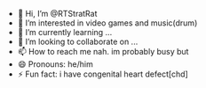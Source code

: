 - 👋 Hi, I’m @RTStratRat
- 👀 I’m interested in video games and music(drum)
- 🌱 I’m currently learning ...
- 💞️ I’m looking to collaborate on ...
- 📫 How to reach me nah. im probably busy but 
- 😄 Pronouns: he/him
- ⚡ Fun fact: i have congenital heart defect[chd]

<!---
RTStratRat/RTStratRat is a ✨ special ✨ repository because its `README.md` (this file) appears on your GitHub profile.
You can click the Preview link to take a look at your changes.
--->
